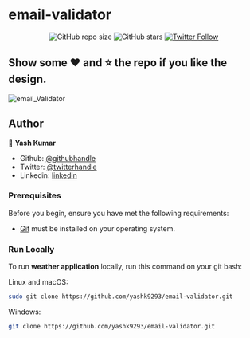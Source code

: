 # email-validator

<div align="center">
  
  ![GitHub repo size](https://img.shields.io/github/repo-size/yashk9293/email-validator)
  ![GitHub stars](https://img.shields.io/github/stars/yashk9293/email-validator)
  [![Twitter Follow](https://img.shields.io/twitter/follow/Yashk_9293?style=social)](https://twitter.com/intent/follow?screen_name=Yashk_9293)

</div>

## Show some :heart: and :star: the repo if you like the design.
![email_Validator]()

## Author

👤 **Yash Kumar**

- Github: [@githubhandle](https://github.com/yashk9293)
- Twitter: [@twitterhandle](https://twitter.com/Yashk_9293)
- Linkedin: [linkedin](https://www.linkedin.com/in/yashk9293/)

### Prerequisites

Before you begin, ensure you have met the following requirements:

* [Git](https://git-scm.com/downloads "Download Git") must be installed on your operating system.

### Run Locally

To run **weather application** locally, run this command on your git bash:

Linux and macOS:

```bash
sudo git clone https://github.com/yashk9293/email-validator.git
```

Windows:

```bash
git clone https://github.com/yashk9293/email-validator.git
```
